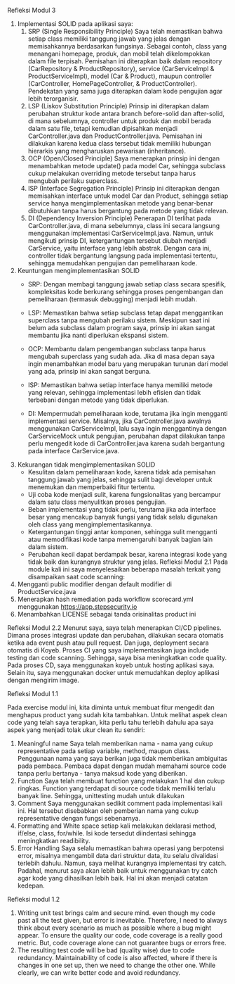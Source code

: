 Refleksi Modul 3
1. Implementasi SOLID pada aplikasi saya:  
   1. SRP (Single Responsibility Principle)
      Saya telah memastikan bahwa setiap class memiliki tanggung jawab yang jelas dengan memisahkannya berdasarkan fungsinya. Sebagai contoh, class yang menangani homepage, produk, dan mobil telah dikelompokkan dalam file terpisah. Pemisahan ini diterapkan baik dalam repository (CarRepository & ProductRepository), service (CarServiceImpl & ProductServiceImpl), model (Car & Product), maupun controller (CarController, HomePageController, & ProductController). Pendekatan yang sama juga diterapkan dalam kode pengujian agar lebih terorganisir.
   2. LSP (Liskov Substitution Principle)
      Prinsip ini diterapkan dalam perubahan struktur kode antara branch before-solid dan after-solid, di mana sebelumnya, controller untuk produk dan mobil berada dalam satu file, tetapi kemudian dipisahkan menjadi CarController.java dan ProductController.java. Pemisahan ini dilakukan karena kedua class tersebut tidak memiliki hubungan hierarkis yang mengharuskan pewarisan (inheritance).
   3. OCP (Open/Closed Principle)
      Saya menerapkan prinsip ini dengan menambahkan metode update() pada model Car, sehingga subclass cukup melakukan overriding metode tersebut tanpa harus mengubah perilaku superclass.
   4. ISP (Interface Segregation Principle)
      Prinsip ini diterapkan dengan memisahkan interface untuk model Car dan Product, sehingga setiap service hanya mengimplementasikan metode yang benar-benar dibutuhkan tanpa harus bergantung pada metode yang tidak relevan.
   5. DI (Dependency Inversion Principle)
      Penerapan DI terlihat pada CarController.java, di mana sebelumnya, class ini secara langsung menggunakan implementasi CarServiceImpl.java. Namun, untuk mengikuti prinsip DI, ketergantungan tersebut diubah menjadi CarService, yaitu interface yang lebih abstrak. Dengan cara ini, controller tidak bergantung langsung pada implementasi tertentu, sehingga memudahkan pengujian dan pemeliharaan kode.
2. Keuntungan mengimplementasikan SOLID
   - SRP: Dengan membagi tanggung jawab setiap class secara spesifik, kompleksitas kode berkurang sehingga proses pengembangan dan pemeliharaan (termasuk debugging) menjadi lebih mudah.

   - LSP: Memastikan bahwa setiap subclass tetap dapat menggantikan superclass tanpa mengubah perilaku sistem. Meskipun saat ini belum ada subclass dalam program saya, prinsip ini akan sangat membantu jika nanti diperlukan ekspansi sistem.

   - OCP: Membantu dalam pengembangan subclass tanpa harus mengubah superclass yang sudah ada. Jika di masa depan saya ingin menambahkan model baru yang merupakan turunan dari model yang ada, prinsip ini akan sangat berguna.

   - ISP: Memastikan bahwa setiap interface hanya memiliki metode yang relevan, sehingga implementasi lebih efisien dan tidak terbebani dengan metode yang tidak diperlukan.

   - DI: Mempermudah pemeliharaan kode, terutama jika ingin mengganti implementasi service. Misalnya, jika CarController.java awalnya menggunakan CarServiceImpl, lalu saya ingin menggantinya dengan CarServiceMock untuk pengujian, perubahan dapat dilakukan tanpa perlu mengedit kode di CarController.java karena sudah bergantung pada interface CarService.java.
3. Kekurangan tidak mengimplementasikan SOLID
   - Kesulitan dalam pemeliharaan kode, karena tidak ada pemisahan tanggung jawab yang jelas, sehingga sulit bagi developer untuk menemukan dan memperbaiki fitur tertentu.
   - Uji coba kode menjadi sulit, karena fungsionalitas yang bercampur dalam satu class menyulitkan proses pengujian.
   - Beban implementasi yang tidak perlu, terutama jika ada interface besar yang mencakup banyak fungsi yang tidak selalu digunakan oleh class yang mengimplementasikannya.
   - Ketergantungan tinggi antar komponen, sehingga sulit mengganti atau memodifikasi kode tanpa memengaruhi banyak bagian lain dalam sistem.
   - Perubahan kecil dapat berdampak besar, karena integrasi kode yang tidak baik dan kurangnya struktur yang jelas.
Refleksi Modul 2.1
Pada module kali ini saya menyelesaikan beberapa masalah terkait yang disampaikan saat code scanning:
1. Mengganti public modifier dengan default modifier di ProductService.java
2. Menerapkan hash remediation pada workflow scorecard.yml menggunakan https://app.stepsecurity.io
3. Menambahkan LICENSE sebagai tanda orisinalitas product ini

Refleksi Modul 2.2
Menurut saya, saya telah menerapkan CI/CD pipelines. Dimana proses integrasi update dan perubahan, dilakukan secara otomatis
ketika ada event push atau pull request. Dan juga, deployment secara otomatis di Koyeb. Proses CI yang saya
implementasikan juga include testing dan code scanning. Sehingga, saya bisa meningkatkan code quality. 
Pada proses CD, saya menggunakan koyeb untuk hosting aplikasi saya. Selain itu, saya menggunakan docker untuk memudahkan 
deploy aplikasi dengan mengirim image.

Refleksi Modul 1.1

Pada exercise modul ini, kita diminta untuk membuat fitur mengedit dan menghapus product yang sudah kita tambahkan. 
Untuk melihat aspek clean code yang telah saya terapkan, kita perlu tahu terlebih dahulu apa saya aspek yang menjadi
tolak ukur clean itu sendiri:
1. Meaningful name
    Saya telah memberikan nama - nama yang cukup representative pada setiap variable, method, maupun class. Penggunaan
nama yang saya berikan juga tidak memberikan ambiguitas pada pembaca. Pembaca dapat dengan mudah memahami source code
tanpa perlu bertanya - tanya maksud kode yang diberikan. 
2. Function
   Saya telah membuat function yang melakukan 1 hal dan cukup ringkas. Function yang terdapat di source code tidak
memiliki terlalu banyak line. Sehingga, unittesting mudah untuk dilakukan
3. Comment
    Saya menggunakan sedikit comment pada implementasi kali ini. Hal tersebut disebabkan oleh pemberian nama yang cukup
representative dengan fungsi sebenarnya.
4. Formatting and White space
    setiap kali melakukan deklarasi method, if/else, class, for/while. Isi kode tersedut diindentasi sehingga meningkatkan
readibility. 
5. Error Handling
   Saya selalu memastikan bahwa operasi yang berpotensi error, misalnya mengambil data dari struktur data, itu selalu 
divalidasi terlebih dahulu. Namun, saya melihat kurangnya implementasi try catch. Padahal, menurut saya akan lebih baik
untuk menggunakan try catch agar kode yang dihasilkan lebih baik. Hal ini akan menjadi catatan kedepan.

Refleksi modul 1.2
1. Writing unit test brings calm and secure mind. even though my code past all the test given, but error is inevitable. 
Therefore, I need to always think about every scenario as much as possible where a bug might appear. To ensure the quality
our code, code coverage is a really good metric. But, code coverage alone can not guarantee bugs or errors free.
2. The resulting test code will be bad (quality wise) due to code redundancy. Maintainability of code is also affected,
where if there is changes in one set up, then we need to change the other one. While clearly, we can write better code 
and avoid redundancy.
